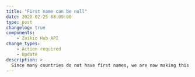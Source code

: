 ```yaml
---
title: "First name can be null"
date: 2020-02-25 08:00:00
type: post
changelog: true
components:
    - Zaikio Hub API
change_types:
    - Action required
    - Update
description: >
  Since many countries do not have first names, we are now making this field optional for all members. This means in the API response the `first_name` can be `null`.  We recommend to always use the `full_name` to display a name.
---
```

